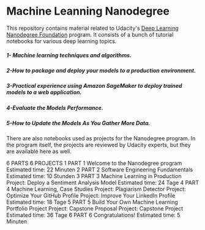 # Machine Leanning Nanodegree



This repository contains material related to Udacity's [Deep Learning Nanodegree Foundation](https://www.udacity.com/course/deep-learning-nanodegree-foundation--nd101) program. It consists of a bunch of tutorial notebooks for various deep learning topics. 
##### 1- Machine learning techniques and algorithms.
##### 2-How to package and deploy your models to a production environment.
##### 3-Practical experience using Amazon SageMaker to deploy trained models to a web application.
##### 4-Evaluate the Models Performance.
##### 5-How to Update the Models As You Gather More Data.


There are also notebooks used as projects for the Nanodegree program. In the program itself, the projects are reviewed by Udacity experts, but they are available here as well.

6 PARTS
6 PROJECTS
1
PART 1
Welcome to the Nanodegree program
Estimated time: 22 Minuten
2
PART 2
Software Engineering Fundamentals
Estimated time: 10 Stunden
3
PART 3
Machine Learning in Production
Project: Deploy a Sentiment Analysis Model
Estimated time: 24 Tage
4
PART 4
Machine Learning, Case Studies
Project: Plagiarism Detector
Project: Optimize Your GitHub Profile
Project: Improve Your LinkedIn Profile
Estimated time: 18 Tage
5
PART 5
Build Your Own Machine Learning Portfolio Project
Project: Capstone Proposal
Project: Capstone Project
Estimated time: 36 Tage
6
PART 6
Congratulations!
Estimated time: 5 Minuten
